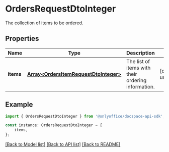 # OrdersRequestDtoInteger

The collection of items to be ordered.

## Properties

Name | Type | Description | Notes
------------ | ------------- | ------------- | -------------
**items** | [**Array&lt;OrdersItemRequestDtoInteger&gt;**](OrdersItemRequestDtoInteger.md) | The list of items with their ordering information. | [default to undefined]

## Example

```typescript
import { OrdersRequestDtoInteger } from '@onlyoffice/docspace-api-sdk';

const instance: OrdersRequestDtoInteger = {
    items,
};
```

[[Back to Model list]](../README.md#documentation-for-models) [[Back to API list]](../README.md#documentation-for-api-endpoints) [[Back to README]](../README.md)
